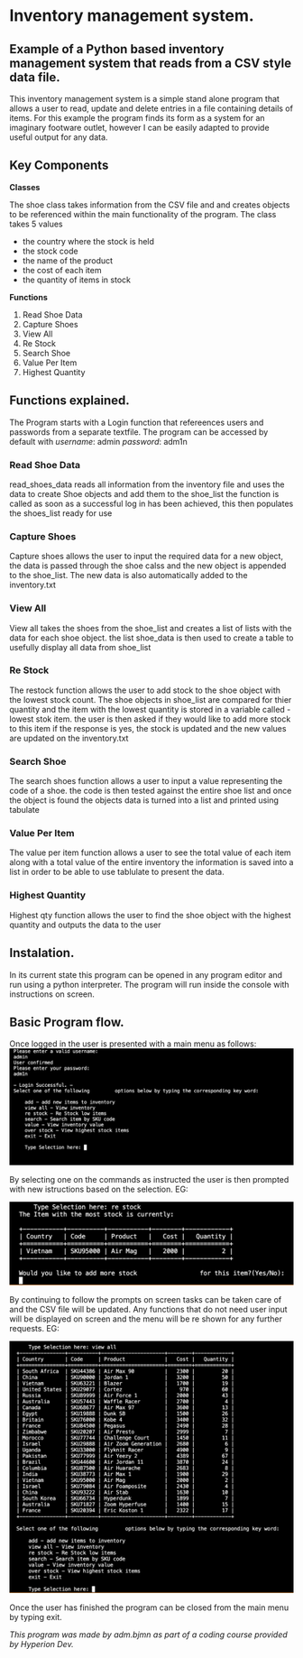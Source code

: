 # Inventory management system.
## Example of a Python based inventory management system that reads from a CSV style data file.

This inventory management system is a simple stand alone program that allows a user to read, update and delete entries in a file containing details of items.
For this example the program finds its form as a system for an imaginary footware outlet, however I can be easily adapted to provide useful output for any data.

## __Key Components__

__Classes__

The shoe class takes information from the CSV file and and creates objects 
to be referenced within the main functionality of the program.
The class takes 5 values 
- the country where the stock is held
- the stock code
- the name of the product
- the cost of each item
- the quantity of items in stock


__Functions__
1. Read Shoe Data
2. Capture Shoes
3. View All
4. Re Stock
5. Search Shoe
6. Value Per Item
7. Highest Quantity

## Functions explained.

The Program starts with a Login function that refereences users and passwords from a separate textfile.
The program can be accessed by default with 
_username_: admin
_password_: adm1n

### Read Shoe Data
read_shoes_data reads all information from the inventory file and
uses the data to create Shoe objects and add them to the shoe_list
the function is called as soon as a successful log in has been
achieved, this then populates the shoes_list ready for use


### Capture Shoes
Capture shoes allows the user to input the required data for a new
object, the data is passed through the shoe calss and the new object
is appended to the shoe_list.
The new data is also automatically added to the inventory.txt


### View All
View all takes the shoes from the shoe_list and creates
a list of lists with the data for each shoe object.
the list shoe_data is then used to create a table to
usefully display all data from shoe_list


### Re Stock
The restock function allows the user to add stock to the shoe object
with the lowest stock count.
The shoe objects in shoe_list are compared for thier quantity and the
item with the lowest quantity is stored in a variable called -
lowest stok item.
the user is then asked if they would like to add more stock to this item
if the response is yes, the stock is updated and the new values are
updated on the inventory.txt


### Search Shoe
The search shoes function allows a user to input a value representing
the code of a shoe. the code is then tested against the entire shoe list 
and once the object is found the objects data is turned into a list and
printed using tabulate


### Value Per Item
The value per item function allows a user to see the total value 
of each item along with a total value of the entire inventory
the information is saved into a list in order to be able to
use tablulate to present the data.


### Highest Quantity
Highest qty function allows the user to find the shoe
object with the highest quantity and outputs the data 
to the user


## Instalation.
In its current state this program can be opened in any program editor and run using a python interpreter.
The program will run inside the console with instructions on screen.

## Basic Program flow.

Once logged in the user is presented with a main menu as follows:
![main menu](/images/main_menu.png)


By selecting one on the commands as instructed the user is then prompted with new istructions based on the selection.
EG:

![re stock](/images/re_stock.png)


By continuing to follow the prompts on screen tasks can be taken care of and the CSV file will be updated.
Any functions that do not need user input will be displayed on screen and the menu will be re shown for 
any further requests.
EG:

![view all](/images/view_all.png)


Once the user has finished the program can be closed from the main menu by typing exit.

_This program was made by adm.bjmn as part of a coding course provided by Hyperion Dev._
